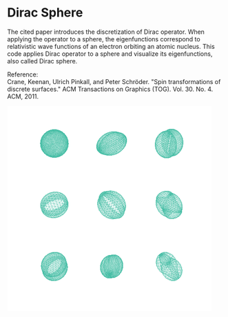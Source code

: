 # Dirac Sphere
The cited paper introduces the discretization of Dirac operator. When applying the operator to a sphere, the eigenfunctions correspond to relativistic wave functions of an electron orbiting an atomic nucleus. This code applies Dirac operator to a sphere and visualize its eigenfunctions, also called Dirac sphere.

Reference:  
Crane, Keenan, Ulrich Pinkall, and Peter Schröder. "Spin transformations of discrete surfaces." ACM Transactions on Graphics (TOG). Vol. 30. No. 4. ACM, 2011.

![diracSphere](./diracSphere.png)
